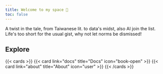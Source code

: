 ```yaml
---
title: Welcome to my space 🫧
toc: false
---
```


A twist in the tale, from Taiwanese lit. to data's midst, also AI join the list. Life's too short for the usual gist, why not let norms be dismissed!

## Explore

{{< cards >}}
  {{< card link="docs" title="Docs" icon="book-open" >}}
  {{< card link="about" title="About" icon="user" >}}
{{< /cards >}}


